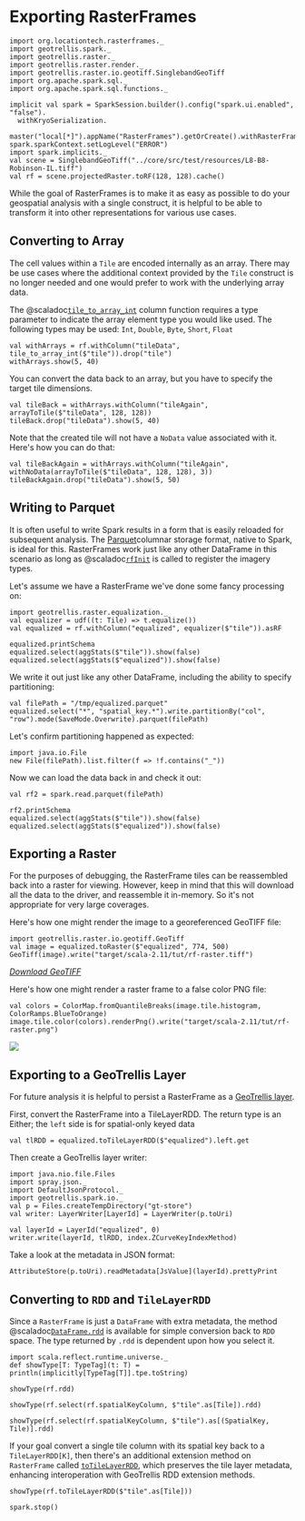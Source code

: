 # Exporting&nbsp;RasterFrames

```tut:invisible
import org.locationtech.rasterframes._
import geotrellis.spark._
import geotrellis.raster._
import geotrellis.raster.render._
import geotrellis.raster.io.geotiff.SinglebandGeoTiff
import org.apache.spark.sql._
import org.apache.spark.sql.functions._

implicit val spark = SparkSession.builder().config("spark.ui.enabled", "false").
  withKryoSerialization.
  master("local[*]").appName("RasterFrames").getOrCreate().withRasterFrames
spark.sparkContext.setLogLevel("ERROR")
import spark.implicits._
val scene = SinglebandGeoTiff("../core/src/test/resources/L8-B8-Robinson-IL.tiff")
val rf = scene.projectedRaster.toRF(128, 128).cache()
```

While the goal of RasterFrames is to make it as easy as possible to do your geospatial analysis with a single 
construct, it is helpful to be able to transform it into other representations for various use cases.

## Converting to Array

The cell values within a `Tile` are encoded internally as an array. There may be use cases 
where the additional context provided by the `Tile` construct is no longer needed and one would
prefer to work with the underlying array data.

The @scaladoc[`tile_to_array_int`][tile_to_array_int] column function requires a type parameter to indicate the array element
type you would like used. The following types may be used: `Int`, `Double`, `Byte`, `Short`, `Float`

```tut
val withArrays = rf.withColumn("tileData", tile_to_array_int($"tile")).drop("tile")
withArrays.show(5, 40)
```

You can convert the data back to an array, but you have to specify the target tile dimensions. 

```tut
val tileBack = withArrays.withColumn("tileAgain", arrayToTile($"tileData", 128, 128))
tileBack.drop("tileData").show(5, 40)
``` 

Note that the created tile will not have a `NoData` value associated with it. Here's how you can do that:

```tut
val tileBackAgain = withArrays.withColumn("tileAgain", withNoData(arrayToTile($"tileData", 128, 128), 3))
tileBackAgain.drop("tileData").show(5, 50)
```

## Writing to Parquet

It is often useful to write Spark results in a form that is easily reloaded for subsequent analysis. 
The [Parquet](https://parquet.apache.org/)columnar storage format, native to Spark, is ideal for this. RasterFrames
work just like any other DataFrame in this scenario as long as @scaladoc[`rfInit`][rfInit] is called to register
the imagery types.


Let's assume we have a RasterFrame we've done some fancy processing on: 

```tut:silent
import geotrellis.raster.equalization._
val equalizer = udf((t: Tile) => t.equalize())
val equalized = rf.withColumn("equalized", equalizer($"tile")).asRF
```

```tut
equalized.printSchema
equalized.select(aggStats($"tile")).show(false)
equalized.select(aggStats($"equalized")).show(false)
```

We write it out just like any other DataFrame, including the ability to specify partitioning:

```tut:silent
val filePath = "/tmp/equalized.parquet"
equalized.select("*", "spatial_key.*").write.partitionBy("col", "row").mode(SaveMode.Overwrite).parquet(filePath)
```

Let's confirm partitioning happened as expected:

```tut
import java.io.File
new File(filePath).list.filter(f => !f.contains("_"))
```

Now we can load the data back in and check it out:

```tut:silent
val rf2 = spark.read.parquet(filePath)
```

```tut
rf2.printSchema
equalized.select(aggStats($"tile")).show(false)
equalized.select(aggStats($"equalized")).show(false)
```


## Exporting a Raster

For the purposes of debugging, the RasterFrame tiles can be reassembled back into a raster for viewing. However, 
keep in mind that this will download all the data to the driver, and reassemble it in-memory. So it's not appropriate 
for very large coverages.

Here's how one might render the image to a georeferenced GeoTIFF file: 

```tut:silent
import geotrellis.raster.io.geotiff.GeoTiff
val image = equalized.toRaster($"equalized", 774, 500)
GeoTiff(image).write("target/scala-2.11/tut/rf-raster.tiff")
```

[*Download GeoTIFF*](rf-raster.tiff)

Here's how one might render a raster frame to a false color PNG file:

```tut:silent
val colors = ColorMap.fromQuantileBreaks(image.tile.histogram, ColorRamps.BlueToOrange)
image.tile.color(colors).renderPng().write("target/scala-2.11/tut/rf-raster.png")
```

![](rf-raster.png)

## Exporting to a GeoTrellis Layer

For future analysis it is helpful to persist a RasterFrame as a [GeoTrellis layer](http://geotrellis.readthedocs.io/en/latest/guide/tile-backends.html).

First, convert the RasterFrame into a TileLayerRDD. The return type is an Either;
the `left` side is for spatial-only keyed data

```tut:book
val tlRDD = equalized.toTileLayerRDD($"equalized").left.get
```

Then create a GeoTrellis layer writer:

```tut:silent
import java.nio.file.Files
import spray.json._
import DefaultJsonProtocol._
import geotrellis.spark.io._
val p = Files.createTempDirectory("gt-store")
val writer: LayerWriter[LayerId] = LayerWriter(p.toUri)

val layerId = LayerId("equalized", 0)
writer.write(layerId, tlRDD, index.ZCurveKeyIndexMethod)
```

Take a look at the metadata in JSON format:
```tut
AttributeStore(p.toUri).readMetadata[JsValue](layerId).prettyPrint
```

## Converting to `RDD` and `TileLayerRDD`

Since a `RasterFrame` is just a `DataFrame` with extra metadata, the method 
@scaladoc[`DataFrame.rdd`][rdd] is available for simple conversion back to `RDD` space. The type returned 
by `.rdd` is dependent upon how you select it.


```tut
import scala.reflect.runtime.universe._
def showType[T: TypeTag](t: T) = println(implicitly[TypeTag[T]].tpe.toString)

showType(rf.rdd)

showType(rf.select(rf.spatialKeyColumn, $"tile".as[Tile]).rdd) 

showType(rf.select(rf.spatialKeyColumn, $"tile").as[(SpatialKey, Tile)].rdd) 
```

If your goal convert a single tile column with its spatial key back to a `TileLayerRDD[K]`, then there's an additional
extension method on `RasterFrame` called [`toTileLayerRDD`][toTileLayerRDD], which preserves the tile layer metadata,
enhancing interoperation with GeoTrellis RDD extension methods.

```tut
showType(rf.toTileLayerRDD($"tile".as[Tile]))
```

```tut:invisible
spark.stop()
```

[rfInit]: org.locationtech.rasterframes.package#rfInit%28SQLContext%29:Unit
[rdd]: org.apache.spark.sql.Dataset#frdd:org.apache.spark.rdd.RDD[T]
[toTileLayerRDD]: org.locationtech.rasterframes.RasterFrameMethods#toTileLayerRDD%28tileCol:RasterFrameMethods.this.TileColumn%29:Either[geotrellis.spark.TileLayerRDD[geotrellis.spark.SpatialKey],geotrellis.spark.TileLayerRDD[geotrellis.spark.SpaceTimeKey]]
[tile_to_array_int]: org.locationtech.rasterframes.ColumnFunctions#tile_to_array_int

